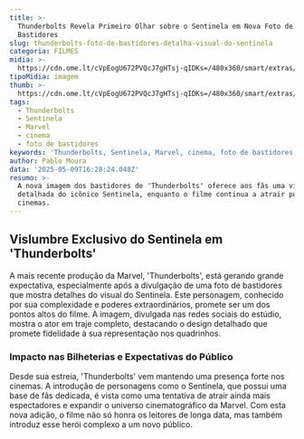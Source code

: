 ```yaml
---
title: >-
  Thunderbolts Revela Primeiro Olhar sobre o Sentinela em Nova Foto de
  Bastidores
slug: thunderbolts-foto-de-bastidores-detalha-visual-do-sentinela
categoria: FILMES
midia: >-
  https://cdn.ome.lt/cVpEogU672PVQcJ7gHTsj-qIDKs=/480x360/smart/extras/conteudos/omelete_THUMB_-_2025-05-09T122338.005.png
tipoMidia: imagem
thumb: >-
  https://cdn.ome.lt/cVpEogU672PVQcJ7gHTsj-qIDKs=/480x360/smart/extras/conteudos/omelete_THUMB_-_2025-05-09T122338.005.png
tags:
  - Thunderbolts
  - Sentinela
  - Marvel
  - cinema
  - foto de bastidores
keywords: 'Thunderbolts, Sentinela, Marvel, cinema, foto de bastidores'
author: Pablo Moura
data: '2025-05-09T16:28:24.048Z'
resumo: >-
  A nova imagem dos bastidores de 'Thunderbolts' oferece aos fãs uma visão
  detalhada do icônico Sentinela, enquanto o filme continua a atrair público nos
  cinemas.
---
```


## Vislumbre Exclusivo do Sentinela em 'Thunderbolts'

A mais recente produção da Marvel, 'Thunderbolts', está gerando grande expectativa, especialmente após a divulgação de uma foto de bastidores que mostra detalhes do visual do Sentinela. Este personagem, conhecido por sua complexidade e poderes extraordinários, promete ser um dos pontos altos do filme. A imagem, divulgada nas redes sociais do estúdio, mostra o ator em traje completo, destacando o design detalhado que promete fidelidade à sua representação nos quadrinhos.

### Impacto nas Bilheterias e Expectativas do Público

Desde sua estreia, 'Thunderbolts' vem mantendo uma presença forte nos cinemas. A introdução de personagens como o Sentinela, que possui uma base de fãs dedicada, é vista como uma tentativa de atrair ainda mais espectadores e expandir o universo cinematográfico da Marvel. Com esta nova adição, o filme não só honra os leitores de longa data, mas também introduz esse herói complexo a um novo público.
